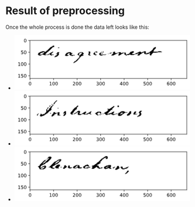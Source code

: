 # Result of preprocessing

Once the whole process is done the data left looks like this:
- ![270-26-02](example_1.png)
- ![300-07-05](example_2.png)
- ![278-26-04](example_3.png)

